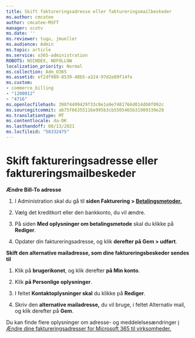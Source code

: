 ```yaml
---
title: Skift faktureringsadresse eller faktureringsmailbeskeder
ms.author: cmcatee
author: cmcatee-MSFT
manager: scotv
ms.date: ''
ms.reviewer: tugu, jmueller
ms.audience: Admin
ms.topic: article
ms.service: o365-administration
ROBOTS: NOINDEX, NOFOLLOW
localization_priority: Normal
ms.collection: Adm_O365
ms.assetid: ef2df989-8539-48b5-a324-97d2e09f14fe
ms.custom:
- commerce_billing
- "1200012"
- "4716"
ms.openlocfilehash: 398f4409429f33c0e1a9e7481766d014db0f092c
ms.sourcegitcommit: ab75f66355116e995b3cb5505465b31989339e28
ms.translationtype: MT
ms.contentlocale: da-DK
ms.lasthandoff: 08/13/2021
ms.locfileid: "58332475"
---
```

# <a name="change-billing-address-or-billing-email-notifications"></a>Skift faktureringsadresse eller faktureringsmailbeskeder

**Ændre Bill-To adresse**

1. I Administration skal du gå til **siden Fakturering > [Betalingsmetoder.](https://go.microsoft.com/fwlink/p/?linkid=2018806)**

2. Vælg det kreditkort eller den bankkonto, du vil ændre.

3. På siden **Med oplysninger om betalingsmetode** skal du klikke på **Rediger**.

4. Opdater din faktureringsadresse, og klik **derefter på Gem > udført**.

**Skift den alternative mailadresse, som dine faktureringsbeskeder sendes til** 

1. Klik på **brugerikonet**, og klik derefter **på Min konto**.

2. Klik **på Personlige oplysninger**.

3. I feltet **Kontaktoplysninger skal** du klikke på **Rediger**.

4. Skriv den **alternative mailadresse,** du vil bruge, i feltet Alternativ mail, og klik derefter på **Gem**.

Du kan finde flere oplysninger om adresse- og meddelelsesændringer [i Ændre dine faktureringsadresser for Microsoft 365 til virksomheder.](https://docs.microsoft.com/microsoft-365/commerce/billing-and-payments/change-your-billing-addresses)
